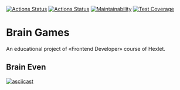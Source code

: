 [![Actions Status](https://github.com/juliaovod/frontend-project-lvl1/actions/workflows/hexlet-check.yml/badge.svg)](https://github.com/juliaovod/frontend-project-lvl1/actions/workflows/hexlet-check.yml)
[![Actions Status](https://github.com/juliaovod/frontend-project-lvl1/actions/workflows/nodejs-ci.yml/badge.svg)](https://github.com/juliaovod/frontend-project-lvl1/actions/workflows/nodejs-ci.yml)
[![Maintainability](https://api.codeclimate.com/v1/badges/a99a88d28ad37a79dbf6/maintainability)](https://codeclimate.com/github/codeclimate/codeclimate/maintainability)
[![Test Coverage](https://api.codeclimate.com/v1/badges/a99a88d28ad37a79dbf6/test_coverage)](https://codeclimate.com/github/codeclimate/codeclimate/test_coverage)

# Brain Games

An educational project of «Frontend Developer» course of Hexlet.

## Brain Even

[![asciicast](https://asciinema.org/a/qbCbMk8L9jQn7mDKnbzBh8bBM.svg)](https://asciinema.org/a/qbCbMk8L9jQn7mDKnbzBh8bBM)
